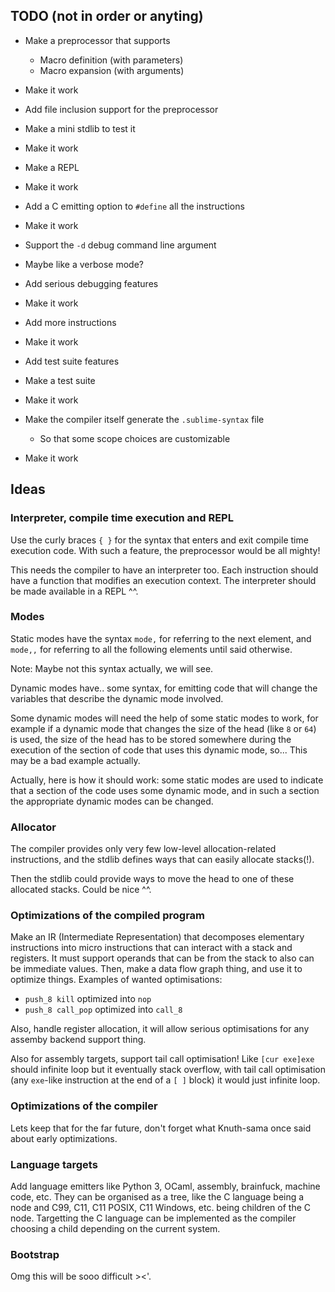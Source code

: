 
## TODO (not in order or anyting)

- Make a preprocessor that supports
  - Macro definition (with parameters)
  - Macro expansion (with arguments)
- Make it work

- Add file inclusion support for the preprocessor
- Make a mini stdlib to test it
- Make it work

- Make a REPL
- Make it work

- Add a C emitting option to `#define` all the instructions
- Make it work

- Support the `-d` debug command line argument
- Maybe like a verbose mode?

- Add serious debugging features
- Make it work

- Add more instructions
- Make it work

- Add test suite features
- Make a test suite
- Make it work

- Make the compiler itself generate the `.sublime-syntax` file
  - So that some scope choices are customizable
- Make it work

## Ideas

### Interpreter, compile time execution and REPL

Use the curly braces `{ }` for the syntax that enters and exit compile time
execution code. With such a feature, the preprocessor would be all mighty!

This needs the compiler to have an interpreter too. Each instruction should
have a function that modifies an execution context. The interpreter should be
made available in a REPL ^^.

### Modes

Static modes have the syntax `mode,` for referring to the next element, and
`mode,,` for referring to all the following elements until said otherwise.

Note: Maybe not this syntax actually, we will see.

Dynamic modes have.. some syntax, for emitting code that will change the
variables that describe the dynamic mode involved.

Some dynamic modes will need the help of some static modes to work, for example
if a dynamic mode that changes the size of the head (like `8` or `64`) is used,
the size of the head has to be stored somewhere during the execution of the
section of code that uses this dynamic mode, so... This may be a bad example
actually.

Actually, here is how it should work: some static modes are used to indicate
that a section of the code uses some dynamic mode, and in such a section the
appropriate dynamic modes can be changed.

### Allocator

The compiler provides only very few low-level allocation-related instructions,
and the stdlib defines ways that can easily allocate stacks(!).

Then the stdlib could provide ways to move the head to one of these allocated
stacks. Could be nice ^^.

### Optimizations of the compiled program

Make an IR (Intermediate Representation) that decomposes elementary
instructions into micro instructions that can interact with a stack and
registers. It must support operands that can be from the stack to also can be
immediate values.
Then, make a data flow graph thing, and use it to optimize things.
Examples of wanted optimisations:
- `push_8 kill` optimized into `nop`
- `push_8 call_pop` optimized into `call_8`

Also, handle register allocation, it will allow serious optimisations for any
assemby backend support thing.

Also for assembly targets, support tail call optimisation!
Like `[cur exe]exe` should infinite loop but it eventually stack overflow, 
with tail call optimisation
(any `exe`-like instruction at the end of a `[ ]` block)
it would just infinite loop.

### Optimizations of the compiler

Lets keep that for the far future, don't forget what Knuth-sama once said about
early optimizations.

### Language targets

Add language emitters like Python 3, OCaml, assembly, brainfuck, machine code,
etc. They can be organised as a tree, like the C language being a node and C99,
C11, C11 POSIX, C11 Windows, etc. being children of the C node. Targetting the
C language can be implemented as the compiler choosing a child depending on the
current system.

### Bootstrap

Omg this will be sooo difficult ><'.
